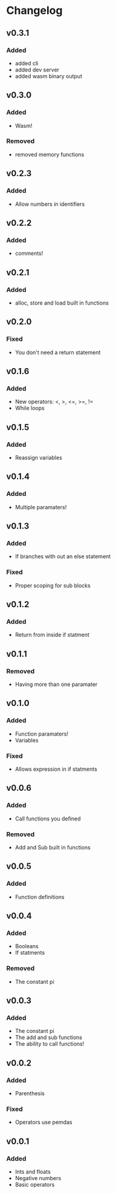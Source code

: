 # Changelog

## v0.3.1

### Added

- added cli
- added dev server
- added wasm binary output

## v0.3.0

### Added

- Wasm!

### Removed

- removed memory functions

## v0.2.3

### Added

- Allow numbers in identifiers

## v0.2.2

### Added

- comments!

## v0.2.1

### Added

- alloc, store and load built in functions

## v0.2.0

### Fixed

- You don't need a return statement

## v0.1.6

### Added

- New operators: <, >, <=, >=, !=
- While loops

## v0.1.5

### Added

- Reassign variables

## v0.1.4

### Added

- Multiple paramaters!

## v0.1.3

### Added

- If branches with out an else statement

### Fixed

- Proper scoping for sub blocks

## v0.1.2

### Added

- Return from inside if statment

## v0.1.1

### Removed

- Having more than one paramater

## v0.1.0

### Added

- Function paramaters!
- Variables

### Fixed

- Allows expression in if statments

## v0.0.6

### Added

- Call functions you defined

### Removed

- Add and Sub built in functions

## v0.0.5

### Added

- Function definitions

## v0.0.4

### Added

- Booleans
- If statments

### Removed

- The constant pi

## v0.0.3

### Added

- The constant pi
- The add and sub functions
- The ability to call functions!

## v0.0.2

### Added

- Parenthesis

### Fixed

- Operators use pemdas

## v0.0.1

### Added

- Ints and floats
- Negative numbers
- Basic operators
